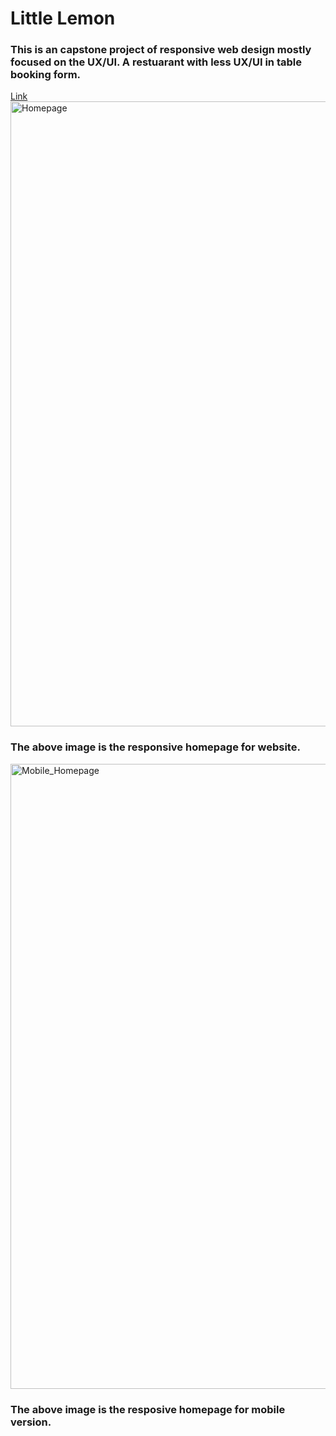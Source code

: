 # Little Lemon
### This is an capstone project of responsive web design mostly focused on the UX/UI. A restuarant with less UX/UI in table booking form.
<a href="https://maddymani.github.io/Web-practice.gethub.io/">Link</a><br>
<img src ="https://github.com/MaddYManI/Web-practice/blob/main/localhost_3000_%20(1).png" alt = "Homepage" height= "1000px">

### The above image is the responsive homepage for website.

<img src="https://github.com/MaddYManI/Web-practice/blob/main/Mobile_homepage.png" alt="Mobile_Homepage" height= "1000px">

### The above image is the resposive homepage for mobile version.
